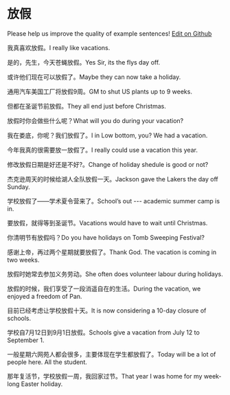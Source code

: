 # 放假

Please help us improve the quality of example sentences! [Edit on Github](https://github.com/jiyushe/jiyu-example-sentence-source/blob/main/chinese/fangjia.md)

<p><span class="chinese">我真喜欢放假。</span><span class="english">I really like vacations.</span></p>

<p><span class="chinese">是的，先生，今天苍蝇放假。</span><span class="english">Yes Sir, its the flys day off.</span></p>

<p><span class="chinese">或许他们现在可以放假了。</span><span class="english">Maybe they can now take a holiday.</span></p>

<p><span class="chinese">通用汽车美国工厂将放假9周。</span><span class="english">GM to shut US plants up to 9 weeks.</span></p>

<p><span class="chinese">但都在圣诞节前放假。</span><span class="english">They all end just before Christmas.</span></p>

<p><span class="chinese">放假时你会做些什么呢？</span><span class="english">What will you do during your vacation?</span></p>

<p><span class="chinese">我在娄底，你呢？我们放假了。</span><span class="english">I in Low bottom, you? We had a vacation.</span></p>

<p><span class="chinese">今年我真的很需要放一放假了。</span><span class="english">I really could use a vacation this year.</span></p>

<p><span class="chinese">修改放假日期是好还是不好?。</span><span class="english">Change of holiday shedule is good or not?</span></p>

<p><span class="chinese">杰克逊周天的时候给湖人全队放假一天。</span><span class="english">Jackson gave the Lakers the day off Sunday.</span></p>

<p><span class="chinese">学校放假了——学术夏令营来了。</span><span class="english">School’s out --- academic summer camp is in.</span></p>

<p><span class="chinese">要放假，就得等到圣诞节。</span><span class="english">Vacations would have to wait until Christmas.</span></p>

<p><span class="chinese">你清明节有放假吗？</span><span class="english">Do you have holidays on Tomb Sweeping Festival?</span></p>

<p><span class="chinese">感谢上帝，再过两个星期就要放假了。</span><span class="english">Thank God. The vacation is coming in two weeks.</span></p>

<p><span class="chinese">放假时她常去参加义务劳动。</span><span class="english">She often does volunteer labour during holidays.</span></p>

<p><span class="chinese">放假的时候，我们享受了一段消遥自在的生活。</span><span class="english">During the vacation, we enjoyed a freedom of Pan.</span></p>

<p><span class="chinese">目前已经考虑让学校放假十天。</span><span class="english">It is now considering a 10-day closure of schools.</span></p>

<p><span class="chinese">学校自7月12日到9月1日放假。</span><span class="english">Schools give a vacation from July 12 to September 1.</span></p>

<p><span class="chinese">一般星期六网苑人都会很多，主要体现在学生都放假了。</span><span class="english">Today will be a lot of people here. All the student.</span></p>

<p><span class="chinese">那年复活节，学校放假一周，我回家过节。</span><span class="english">That year I was home for my week-long Easter holiday.</span></p>

